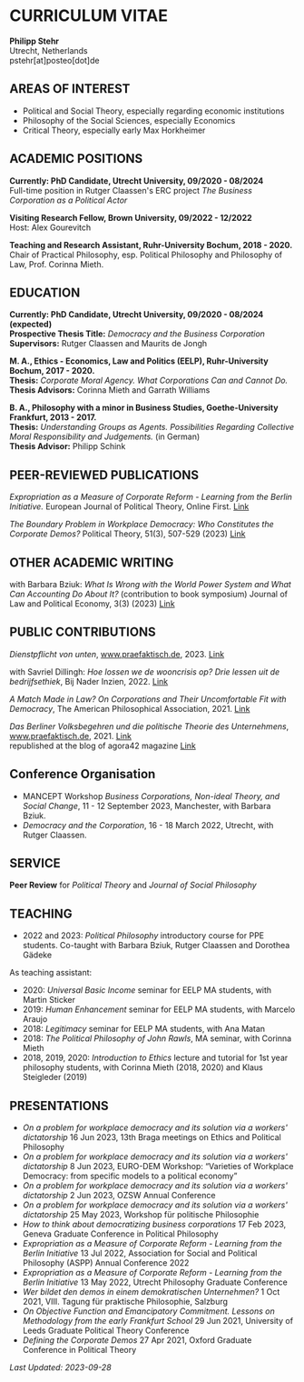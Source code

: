 # CURRICULUM VITAE
**Philipp Stehr**  
Utrecht, Netherlands  
pstehr[at]posteo[dot]de  

## AREAS OF INTEREST
- Political and Social Theory, especially regarding economic institutions
- Philosophy of the Social Sciences, especially Economics
- Critical Theory, especially early Max Horkheimer

## ACADEMIC POSITIONS

**Currently: PhD Candidate, Utrecht University, 09/2020 - 08/2024**  
Full-time position in Rutger Claassen's ERC project *The Business Corporation as a Political Actor*

**Visiting Research Fellow, Brown University, 09/2022 - 12/2022**  
Host: Alex Gourevitch

**Teaching and Research Assistant, Ruhr-University Bochum, 2018 - 2020.**  
Chair of Practical Philosophy, esp. Political Philosophy and Philosophy of Law, Prof. Corinna Mieth.    

## EDUCATION

**Currently: PhD Candidate, Utrecht University, 09/2020 - 08/2024 (expected)**  
**Prospective Thesis Title:** *Democracy and the Business Corporation*  
**Supervisors:** Rutger Claassen and Maurits de Jongh

**M. A., Ethics - Economics, Law and Politics (EELP), Ruhr-University Bochum, 2017 - 2020.**  
**Thesis:** *Corporate Moral Agency. What Corporations Can and Cannot Do.*  
**Thesis Advisors:** Corinna Mieth and Garrath Williams

**B. A., Philosophy with a minor in Business Studies, Goethe-University Frankfurt, 2013 - 2017.**  
**Thesis:** *Understanding Groups as Agents. Possibilities Regarding Collective Moral Responsibility and Judgements.* (in German)  
**Thesis Advisor:** Philipp Schink


## PEER-REVIEWED PUBLICATIONS

*Expropriation as a Measure of Corporate Reform - Learning from the Berlin Initiative.* European Journal of Political Theory, Online First. [Link](https://journals.sagepub.com/doi/10.1177/14748851231197799)

*The Boundary Problem in Workplace Democracy: Who Constitutes the Corporate Demos?* Political Theory, 51(3), 507-529 (2023) [Link](https://doi.org/10.1177/00905917221131821)

## OTHER ACADEMIC WRITING

with Barbara Bziuk: *What Is Wrong with the World Power System and What Can Accounting Do About It?* (contribution to book symposium) Journal of Law and Political Economy, 3(3) (2023) [Link](https://doi.org/10.5070/LP63361150)

## PUBLIC CONTRIBUTIONS

*Dienstpflicht von unten*, www.praefaktisch.de, 2023. [Link](https://www.praefaktisch.de/002e/dienstpflicht-von-unten/)

with Savriel Dillingh: *Hoe lossen we de wooncrisis op? Drie lessen uit de bedrijfsethiek*, Bij Nader Inzien, 2022. [Link](https://bijnaderinzien.com/2022/02/10/hoe-lossen-we-de-wooncrisis-op/)

*A Match Made in Law? On Corporations and Their Uncomfortable Fit with Democracy*, The American Philosophical Association, 2021. [Link](https://blog.apaonline.org/2021/10/04/a-match-made-in-law-on-corporations-and-their-uncomfortable-fit-with-democracy/)

*Das Berliner Volksbegehren und die politische Theorie des Unternehmens*, www.praefaktisch.de, 2021. [Link](https://www.praefaktisch.de/002e/das-berliner-volksbegehren-und-die-politische-theorie-des-unternehmens/)  
    republished at the blog of agora42 magazine [Link](https://agora42.de/das-berliner-volksbegehren-und-die-politische-theorie-des-unternehmens-philipp-stehr/)

## Conference Organisation

- MANCEPT Workshop *Business Corporations, Non-ideal Theory, and Social Change*, 11 - 12 September 2023, Manchester, with Barbara Bziuk.
- *Democracy and the Corporation*, 16 - 18 March 2022, Utrecht, with Rutger Claassen.

## SERVICE

**Peer Review** for *Political Theory* and *Journal of Social Philosophy*

## TEACHING

- 2022 and 2023: *Political Philosophy* introductory course for PPE students. Co-taught with Barbara Bziuk, Rutger Claassen and Dorothea Gädeke

As teaching assistant:

- 2020: *Universal Basic Income* seminar for EELP MA students, with Martin Sticker
- 2019: *Human Enhancement* seminar for EELP MA students, with Marcelo Araujo
- 2018: *Legitimacy* seminar for EELP MA students, with Ana Matan
- 2018: *The Political Philosophy of John Rawls*, MA seminar, with Corinna Mieth
- 2018, 2019, 2020: *Introduction to Ethics* lecture and tutorial for 1st year philosophy students, with Corinna Mieth (2018, 2020) and Klaus Steigleder (2019)


## PRESENTATIONS

- *On a problem for workplace democracy and its solution via a workers' dictatorship* 16 Jun 2023, 13th Braga meetings on Ethics and Political Philosophy
- *On a problem for workplace democracy and its solution via a workers' dictatorship* 8 Jun 2023, EURO-DEM Workshop: “Varieties of Workplace Democracy: from specific models to a political economy”
- *On a problem for workplace democracy and its solution via a workers' dictatorship* 2 Jun 2023, OZSW Annual Conference
- *On a problem for workplace democracy and its solution via a workers' dictatorship* 25 May 2023, Workshop für politische Philosophie
- *How to think about democratizing business corporations* 17 Feb 2023, Geneva Graduate Conference in Political Philosophy
- *Expropriation as a Measure of Corporate Reform - Learning from the Berlin Initiative* 13 Jul 2022, Association for Social and Political Philosophy (ASPP) Annual Conference 2022
- *Expropriation as a Measure of Corporate Reform - Learning from the Berlin Initiative* 13 May 2022, Utrecht Philosophy Graduate Conference
- *Wer bildet den demos in einem demokratischen Unternehmen?* 1 Oct 2021, VIII. Tagung für praktische Philosophie, Salzburg
- *On Objective Function and Emancipatory Commitment. Lessons on Methodology from the early Frankfurt School* 29 Jun 2021, University of Leeds Graduate Political Theory Conference
- *Defining the Corporate Demos* 27 Apr 2021, Oxford Graduate Conference in Political Theory

*Last Updated: 2023-09-28*
